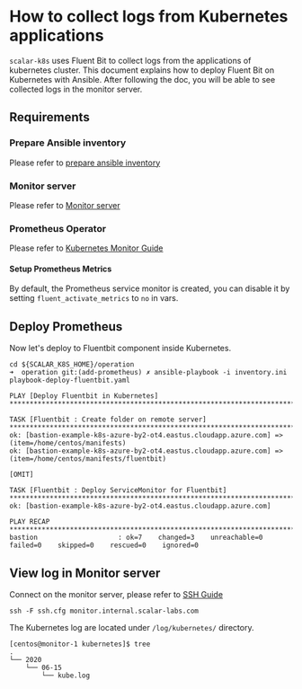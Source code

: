 # How to collect logs from Kubernetes applications

`scalar-k8s` uses Fluent Bit to collect logs from the applications of kubernetes cluster. This document explains how to deploy Fluent Bit on Kubernetes with Ansible. After following the doc, you will be able to see collected logs in the monitor server.

## Requirements

### Prepare Ansible inventory

Please refer to [prepare ansible inventory](./PrepareBastionTool.md#prepare-ansible-inventory)

### Monitor server

Please refer to [Monitor server](https://github.com/scalar-labs/scalar-terraform/blob/master/examples/azure/README.md#create-monitor-resources)

### Prometheus Operator

Please refer to [Kubernetes Monitor Guide](./KubernetesMonitorGuide.md)

#### Setup Prometheus Metrics

By default, the Prometheus service monitor is created, you can disable it by setting `fluent_activate_metrics` to `no` in vars.

## Deploy Prometheus

Now let's deploy to Fluentbit component inside Kubernetes.

```console
cd ${SCALAR_K8S_HOME}/operation
➜  operation git:(add-prometheus) ✗ ansible-playbook -i inventory.ini playbook-deploy-fluentbit.yaml

PLAY [Deploy Fluentbit in Kubernetes] *************************************************************************************************************************************************************************

TASK [Fluentbit : Create folder on remote server] *************************************************************************************************************************************************************
ok: [bastion-example-k8s-azure-by2-ot4.eastus.cloudapp.azure.com] => (item=/home/centos/manifests)
ok: [bastion-example-k8s-azure-by2-ot4.eastus.cloudapp.azure.com] => (item=/home/centos/manifests/fluentbit)

[OMIT]

TASK [Fluentbit : Deploy ServiceMonitor for Fluentbit] *******************************************************************************************************************************************************
ok: [bastion-example-k8s-azure-by2-ot4.eastus.cloudapp.azure.com]

PLAY RECAP ****************************************************************************************************************************************************************************************************
bastion                    : ok=7    changed=3    unreachable=0    failed=0    skipped=0    rescued=0    ignored=0
```

## View log in Monitor server

Connect on the monitor server, please refer to [SSH Guide](https://github.com/scalar-labs/scalar-terraform/blob/master/docs/SSHGuide.md)

```console
ssh -F ssh.cfg monitor.internal.scalar-labs.com
```

The Kubernetes log are located under `/log/kubernetes/` directory.

```console
[centos@monitor-1 kubernetes]$ tree
.
└── 2020
    └── 06-15
        └── kube.log
```
